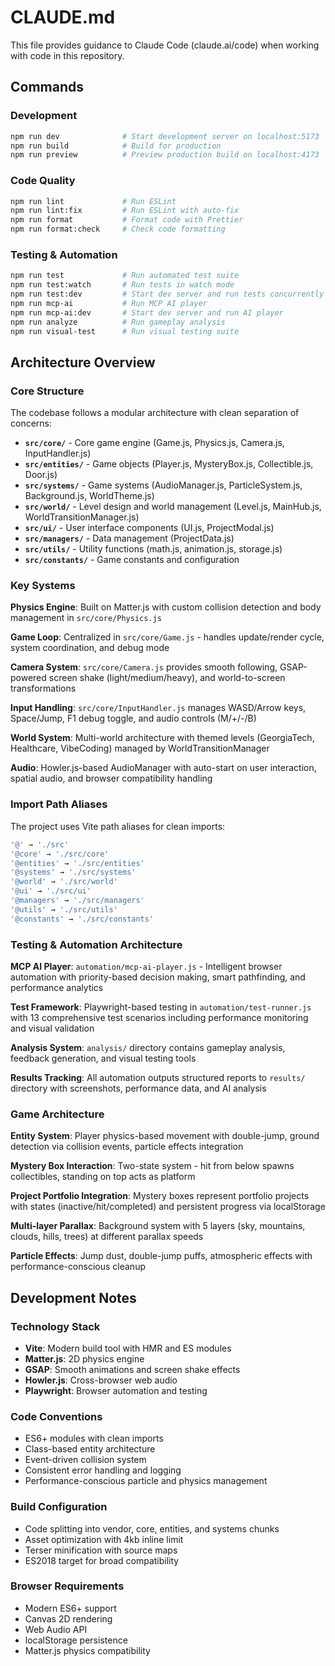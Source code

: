 # CLAUDE.md

This file provides guidance to Claude Code (claude.ai/code) when working with code in this repository.

## Commands

### Development
```bash
npm run dev              # Start development server on localhost:5173
npm run build            # Build for production
npm run preview          # Preview production build on localhost:4173
```

### Code Quality
```bash
npm run lint             # Run ESLint
npm run lint:fix         # Run ESLint with auto-fix
npm run format           # Format code with Prettier
npm run format:check     # Check code formatting
```

### Testing & Automation
```bash
npm run test             # Run automated test suite
npm run test:watch       # Run tests in watch mode
npm run test:dev         # Start dev server and run tests concurrently
npm run mcp-ai           # Run MCP AI player
npm run mcp-ai:dev       # Start dev server and run AI player
npm run analyze          # Run gameplay analysis
npm run visual-test      # Run visual testing suite
```

## Architecture Overview

### Core Structure
The codebase follows a modular architecture with clean separation of concerns:

- **`src/core/`** - Core game engine (Game.js, Physics.js, Camera.js, InputHandler.js)
- **`src/entities/`** - Game objects (Player.js, MysteryBox.js, Collectible.js, Door.js)
- **`src/systems/`** - Game systems (AudioManager.js, ParticleSystem.js, Background.js, WorldTheme.js)
- **`src/world/`** - Level design and world management (Level.js, MainHub.js, WorldTransitionManager.js)
- **`src/ui/`** - User interface components (UI.js, ProjectModal.js)
- **`src/managers/`** - Data management (ProjectData.js)
- **`src/utils/`** - Utility functions (math.js, animation.js, storage.js)
- **`src/constants/`** - Game constants and configuration

### Key Systems

**Physics Engine**: Built on Matter.js with custom collision detection and body management in `src/core/Physics.js`

**Game Loop**: Centralized in `src/core/Game.js` - handles update/render cycle, system coordination, and debug mode

**Camera System**: `src/core/Camera.js` provides smooth following, GSAP-powered screen shake (light/medium/heavy), and world-to-screen transformations

**Input Handling**: `src/core/InputHandler.js` manages WASD/Arrow keys, Space/Jump, F1 debug toggle, and audio controls (M/+/-/B)

**World System**: Multi-world architecture with themed levels (GeorgiaTech, Healthcare, VibeCoding) managed by WorldTransitionManager

**Audio**: Howler.js-based AudioManager with auto-start on user interaction, spatial audio, and browser compatibility handling

### Import Path Aliases
The project uses Vite path aliases for clean imports:
```javascript
'@' → './src'
'@core' → './src/core'
'@entities' → './src/entities'
'@systems' → './src/systems'
'@world' → './src/world'
'@ui' → './src/ui'
'@managers' → './src/managers'
'@utils' → './src/utils'
'@constants' → './src/constants'
```

### Testing & Automation Architecture

**MCP AI Player**: `automation/mcp-ai-player.js` - Intelligent browser automation with priority-based decision making, smart pathfinding, and performance analytics

**Test Framework**: Playwright-based testing in `automation/test-runner.js` with 13 comprehensive test scenarios including performance monitoring and visual validation

**Analysis System**: `analysis/` directory contains gameplay analysis, feedback generation, and visual testing tools

**Results Tracking**: All automation outputs structured reports to `results/` directory with screenshots, performance data, and AI analysis

### Game Architecture

**Entity System**: Player physics-based movement with double-jump, ground detection via collision events, particle effects integration

**Mystery Box Interaction**: Two-state system - hit from below spawns collectibles, standing on top acts as platform

**Project Portfolio Integration**: Mystery boxes represent portfolio projects with states (inactive/hit/completed) and persistent progress via localStorage

**Multi-layer Parallax**: Background system with 5 layers (sky, mountains, clouds, hills, trees) at different parallax speeds

**Particle Effects**: Jump dust, double-jump puffs, atmospheric effects with performance-conscious cleanup

## Development Notes

### Technology Stack
- **Vite**: Modern build tool with HMR and ES modules
- **Matter.js**: 2D physics engine
- **GSAP**: Smooth animations and screen shake effects
- **Howler.js**: Cross-browser web audio
- **Playwright**: Browser automation and testing

### Code Conventions
- ES6+ modules with clean imports
- Class-based entity architecture
- Event-driven collision system
- Consistent error handling and logging
- Performance-conscious particle and physics management

### Build Configuration
- Code splitting into vendor, core, entities, and systems chunks
- Asset optimization with 4kb inline limit
- Terser minification with source maps
- ES2018 target for broad compatibility

### Browser Requirements
- Modern ES6+ support
- Canvas 2D rendering
- Web Audio API
- localStorage persistence
- Matter.js physics compatibility